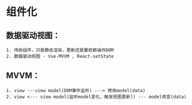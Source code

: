 # 组件化

## 数据驱动视图：
    1. 传统组件，只是静态渲染，更新还是要依赖操作DOM
    2. 数据驱动视图 - Vue-MVVM , React-setState

##  MVVM：
    1. view ---view model(DOM事件监听) ---> 修改model(data)
    2. view <--- view model(监听model变化，触发视图更新)) --- model改变(data)
